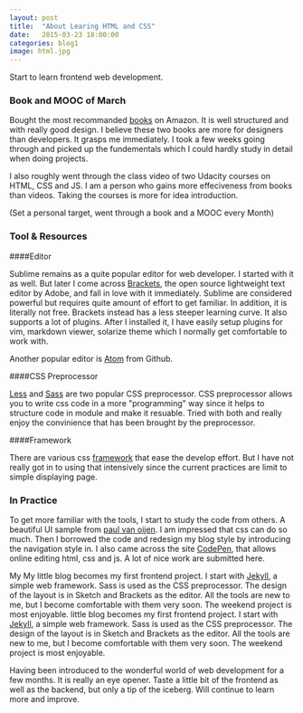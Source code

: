 ```yaml
---
layout: post
title:  "About Learing HTML and CSS"
date:   2015-03-23 18:00:00
categories: blog1
image: html.jpg
---
```


Start to learn frontend web development. 

### Book and MOOC of March

Bought the most recommanded [books](http://www.amazon.com/HTML-CSS-Design-Build-Websites/dp/1118008189) on Amazon. It is well structured and with really good design. I believe these two books are more for designers than developers. It grasps me immediately. I took a few weeks going through and picked up the fundementals which I could hardly study in detail when doing projects. 

I also roughly went through the class video of two Udacity courses on HTML, CSS and JS. I am a person who gains more effeciveness from books than videos. Taking the courses is more for idea introduction.

(Set a personal target, went through a book and a MOOC every Month)

### Tool & Resources

####Editor

Sublime remains as a quite popular editor for web developer. I started with it as well. But later I come across [Brackets](http://brackets.io/), the open source lightweight text editor by Adobe, and fall in love with it immediately. Sublime are considered powerful but requires quite amount of effort to get familiar. In addition, it is literally not free. Brackets instead has a less steeper learning curve. It also supports a lot of plugins. After I installed it, I have easily setup plugins for vim, markdown viewer, solarize theme which I normally get comfortable to work with. 

Another popular editor is [Atom](https://atom.io/) from Github.

####CSS Preprocessor

[Less](http://lesscss.org/) and [Sass](http://sass-lang.com/) are two popular CSS preprocessor. CSS preprocessor allows you to write css code in a more "programming" way since it helps to structure code in module and make it resuable. Tried with both and really enjoy the convinience that has been brought by the preprocessor. 

####Framework

There are various css [framework](http://usablica.github.io/front-end-frameworks/compare.html) that ease the develop effort. But I have not really got in to using that intensively since the current practices are limit to simple displaying page. 

### In Practice

To get more familiar with the tools, I start to study the code from others. A beautiful UI sample from [paul van oijen](http://paulvanoijen.com/index.php). I am impressed that css can do so much. Then I borrowed the code and redesign my blog style by introducing the navigation style in. I also came across the site [CodePen](http://codepen.io/), that allows online editing html, css and js. A lot of nice work are submitted here. 

My My little blog becomes my first frontend project. I start with [Jekyll](http://jekyllrb.com/), a simple web framework. Sass is used as the CSS preprocessor. The design of the layout is in Sketch and Brackets as the editor. All the tools are new to me, but I become comfortable with them very soon. The weekend project is most enjoyable. little blog becomes my first frontend project. I start with [Jekyll](http://jekyllrb.com/), a simple web framework. Sass is used as the CSS preprocessor. The design of the layout is in Sketch and Brackets as the editor. All the tools are new to me, but I become comfortable with them very soon. The weekend project is most enjoyable. 

Having been introduced to the wonderful world of web development for a few months. It is really an eye opener. Taste a little bit of the frontend as well as the backend, but only a tip of the iceberg. Will continue to learn more and improve.  